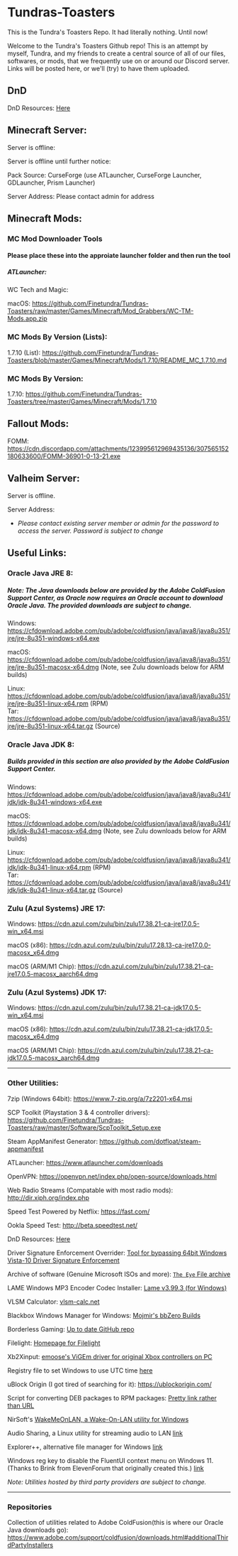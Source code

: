 # Tundras-Toasters
This is the Tundra's Toasters Repo. It had literally nothing. Until now! 

Welcome to the Tundra's Toasters Github repo! This is an attempt by myself, Tundra, and my friends to create a central source of all of our files, softwares, or mods, that we frequently use on or around our Discord server. Links will be posted here, or we'll (try) to have them uploaded.

## DnD

<!-- Login Time Poll: [Here](https://docs.google.com/forms/d/e/1FAIpQLSe_hPwVzbgIpZ11eWkHYFk8ThUU0ZTsJylPScbrE6IjJkMRrw/viewform?usp=sf_link) -->

DnD Resources: [Here](https://github.com/Finetundra/Tundras-Toasters/blob/master/DnD_Resources_List.md)

## Minecraft Server:

Server is offline: 

Server is offline until further notice: 

<!-- Current Modpack: Enigmatica 9 (Version 1.17.2 | MC Version 1.19.2) -->

Pack Source: CurseForge (use ATLauncher, CurseForge Launcher, GDLauncher, Prism Launcher)

<!-- Launcher: ~ATLauncher *~ -->

<!-- ~Current Modpack: FTB Infinity Evolved (Version 3.0.2 | MC Version 1.7.10)~ -->

<!-- ~Launcher: FTB Launcher~ -->

Server Address: Please contact admin for address

<!-- ~Server is offline until further notice~ -->

<!-- ~Current Modpack: Sky Factory (Version 3.0.15 | MC Version 1.10.2)~ -->

<!-- ~Launcher: FTB~ -->

<!-- ~Server Address: virustrand.com~ -->

<!-- * *Additional instructions required. Please contact server admin if you require assistance* -->

## Minecraft Mods: 

### MC Mod Downloader Tools

#### Please place these into the approiate launcher folder and then run the tool

##### ATLauncher:

WC Tech and Magic: 

macOS: https://github.com/Finetundra/Tundras-Toasters/raw/master/Games/Minecraft/Mod_Grabbers/WC-TM-Mods.app.zip



### MC Mods By Version (Lists): 

1.7.10 (List): https://github.com/Finetundra/Tundras-Toasters/blob/master/Games/Minecraft/Mods/1.7.10/README_MC_1.7.10.md

### MC Mods By Version:

1.7.10: https://github.com/Finetundra/Tundras-Toasters/tree/master/Games/Minecraft/Mods/1.7.10

## Fallout Mods: 

FOMM: https://cdn.discordapp.com/attachments/123995612969435136/307565152180633600/FOMM-36901-0-13-21.exe

## Valheim Server:

Server is offline.

Server Address: 

* *Please contact existing server member or admin for the password to access the server. Password is subject to change*

## Useful Links:

### Oracle Java JRE 8: 

##### Note: The Java downloads below are provided by the Adobe ColdFusion Support Center, as Oracle now requires an Oracle account to download Oracle Java. The provided downloads are subject to change. 
 
 


  
  
 Windows: https://cfdownload.adobe.com/pub/adobe/coldfusion/java/java8/java8u351/jre/jre-8u351-windows-x64.exe
   
 macOS: https://cfdownload.adobe.com/pub/adobe/coldfusion/java/java8/java8u351/jre/jre-8u351-macosx-x64.dmg (Note, see Zulu downloads below for ARM builds)

  
 Linux: https://cfdownload.adobe.com/pub/adobe/coldfusion/java/java8/java8u351/jre/jre-8u351-linux-x64.rpm (RPM)    
 Tar:   https://cfdownload.adobe.com/pub/adobe/coldfusion/java/java8/java8u351/jre/jre-8u351-linux-x64.tar.gz (Source)
         
         
### Oracle Java JDK 8: 

##### Builds provided in this section are also provided by the Adobe ColdFusion Support Center.   

  Windows: https://cfdownload.adobe.com/pub/adobe/coldfusion/java/java8/java8u341/jdk/jdk-8u341-windows-x64.exe
  
  macOS:  https://cfdownload.adobe.com/pub/adobe/coldfusion/java/java8/java8u341/jdk/jdk-8u341-macosx-x64.dmg (Note, see Zulu downloads below for ARM builds)
  
  Linux:  https://cfdownload.adobe.com/pub/adobe/coldfusion/java/java8/java8u341/jdk/jdk-8u341-linux-x64.rpm (RPM)  
    Tar:  https://cfdownload.adobe.com/pub/adobe/coldfusion/java/java8/java8u341/jdk/jdk-8u341-linux-x64.tar.gz (Source)

<!--- Oracle Java JRE 9: http://www.oracle.com/technetwork/java/javase/downloads/jre9-downloads-3848532.html --->

<!--- Oracle Java JDK 9:http://www.oracle.com/technetwork/java/javase/downloads/jdk9-downloads-3848520.html --->

### Zulu (Azul Systems) JRE 17:

  Windows: https://cdn.azul.com/zulu/bin/zulu17.38.21-ca-jre17.0.5-win_x64.msi
  
  macOS (x86): https://cdn.azul.com/zulu/bin/zulu17.28.13-ca-jre17.0.0-macosx_x64.dmg
  
  macOS (ARM/M1 Chip): https://cdn.azul.com/zulu/bin/zulu17.38.21-ca-jre17.0.5-macosx_aarch64.dmg

### Zulu (Azul Systems) JDK 17:

  Windows: https://cdn.azul.com/zulu/bin/zulu17.38.21-ca-jdk17.0.5-win_x64.msi
  
  macOS (x86): https://cdn.azul.com/zulu/bin/zulu17.38.21-ca-jdk17.0.5-macosx_x64.dmg
  
  macOS (ARM/M1 Chip): https://cdn.azul.com/zulu/bin/zulu17.38.21-ca-jdk17.0.5-macosx_aarch64.dmg

---

### Other Utilities:


7zip (Windows 64bit): https://www.7-zip.org/a/7z2201-x64.msi

SCP Toolkit (Playstation 3 & 4 controller drivers): https://github.com/Finetundra/Tundras-Toasters/raw/master/Software/ScpToolkit_Setup.exe

Steam AppManifest Generator: https://github.com/dotfloat/steam-appmanifest

ATLauncher: https://www.atlauncher.com/downloads

OpenVPN: https://openvpn.net/index.php/open-source/downloads.html

Web Radio Streams (Compatable with most radio mods): http://dir.xiph.org/index.php

Speed Test Powered by Netflix: https://fast.com/

Ookla Speed Test: http://beta.speedtest.net/

DnD Resources: [Here](https://github.com/Finetundra/Tundras-Toasters/blob/master/DnD_Resources_List.md)

<!--FTB Launcher (Should work on all platforms): http://ftb.cursecdn.com/FTB2/launcher/FTB_Launcher.jar -->

Driver Signature Enforcement Overrider: [Tool for bypassing 64bit Windows Vista-10 Driver Signature Enforcement](https://github.com/Finetundra/Tundras-Toasters/blob/master/Software/DSEO.md)

Archive of software (Genuine Microsoft ISOs and more): [`The Eye` File archive](https://the-eye.eu/public/)

LAME Windows MP3 Encoder Codec Installer: [Lame v3.99.3 (for Windows)](https://lame.buanzo.org/Lame_v3.99.3_for_Windows.exe)

VLSM Calculator: [vlsm-calc.net](http://vlsm-calc.net)

Blackbox Windows Manager for Windows: [Mojmir's bbZero Builds](https://spoonm.org/bbzero/)

Borderless Gaming: [Up to date GitHub repo](https://github.com/Codeusa/Borderless-Gaming)

Filelight: [Homepage for Filelight](https://utils.kde.org/projects/filelight/)

Xb2Xinput: [emoose's ViGEm driver for original Xbox controllers on PC](https://github.com/emoose/Xb2XInput)

Registry file to set Windows to use UTC time [here](https://github.com/Finetundra/Tundras-Toasters/raw/master/Software/WinUTCTime.7z)

<!-- FileLite (WinDirStat but not shit ugly): https://binary-factory.kde.org/view/Windows%2064-bit/job/Filelight_Release_win64/lastSuccessfulBuild/artifact/
*Select the xxx-cl.exe to download the windows installer* -->

uBlock Origin (I got tired of searching for it): https://ublockorigin.com/

Script for converting DEB packages to RPM packages: [Pretty link rather than URL](https://github.com/Finetundra/Tundras-Toasters/blob/master/Software/install_from_deb_url.sh)

NirSoft's [WakeMeOnLAN, a Wake-On-LAN utility for Windows](https://www.nirsoft.net/utils/wake_on_lan.html)

Audio Sharing, a Linux utility for streaming audio to LAN [link](https://flathub.org/apps/details/de.haeckerfelix.AudioSharing)

Explorer++, alternative file manager for Windows [link](https://explorerplusplus.com/)

Windows reg key to disable the FluentUI context menu on Windows 11. (Thanks to Brink from ElevenForum that originally created this.) [link](https://github.com/Finetundra/Tundras-Toasters/blob/master/Software/Disable_Show_more_options_context_menu.reg)

 *Note: Utilities hosted by third party providers are subject to change.*

---
### Repositories
<!--- RedHat Enterprise Linux 8: https://thevoxel.net/repo/rhel8-install/ --->

Collection of utilities related to Adobe ColdFusion(this is where our Oracle Java downloads go): https://www.adobe.com/support/coldfusion/downloads.html#additionalThirdPartyInstallers
